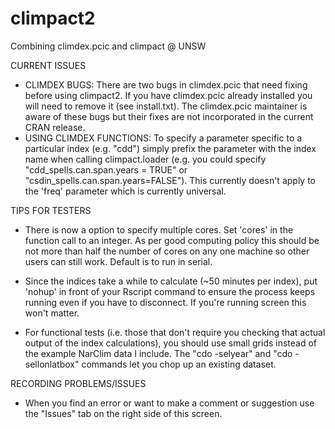 # climpact2
Combining climdex.pcic and climpact @ UNSW

CURRENT ISSUES
- CLIMDEX BUGS: There are two bugs in climdex.pcic that need fixing before using climpact2. If you have climdex.pcic already installed you will need to remove it (see install.txt). The climdex.pcic maintainer is aware of these bugs but their fixes are not incorporated in the current CRAN release.
- USING CLIMDEX FUNCTIONS: To specify a parameter specific to a particular index (e.g. "cdd") simply prefix the parameter with the index name when calling climpact.loader (e.g. you could specify "cdd_spells.can.span.years = TRUE" or "csdin_spells.can.span.years=FALSE"). This currently doesn't apply to the 'freq' parameter which is currently universal.

TIPS FOR TESTERS
- There is now a option to specify multiple cores. Set 'cores' in the function call to an integer. As per good computing policy this should be not more than half the number of cores on any one machine so other users can still work. Default is to run in serial.

- Since the indices take a while to calculate (~50 minutes per index), put 'nohup' in front of your Rscript command to ensure the process keeps running even if you have to disconnect. If you're running screen this won't matter.

- For functional tests (i.e. those that don't require you checking that actual output of the index calculations), you should use small grids instead of the example NarClim data I include. The "cdo -selyear" and "cdo -sellonlatbox" commands let you chop up an existing dataset.

RECORDING PROBLEMS/ISSUES
- When you find an error or want to make a comment or suggestion use the "Issues" tab on the right side of this screen.
